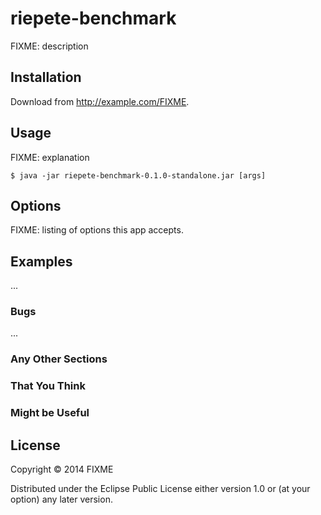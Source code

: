 # riepete-benchmark

FIXME: description

## Installation

Download from http://example.com/FIXME.

## Usage

FIXME: explanation

    $ java -jar riepete-benchmark-0.1.0-standalone.jar [args]

## Options

FIXME: listing of options this app accepts.

## Examples

...

### Bugs

...

### Any Other Sections
### That You Think
### Might be Useful

## License

Copyright © 2014 FIXME

Distributed under the Eclipse Public License either version 1.0 or (at
your option) any later version.
